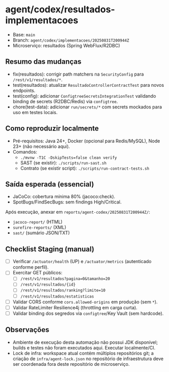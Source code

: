 # agent/codex/resultados-implementacoes

- Base: `main`
- Branch: `agent/codex/implementacoes/20250831T200944Z`
- Microserviço: resultados (Spring WebFlux/R2DBC)

## Resumo das mudanças
- fix(resultados): corrigir path matchers na `SecurityConfig` para `/rest/v1/resultados/*`.
- test(resultados): atualizar `ResultadoControllerContractTest` para novos endpoints.
- test(config): adicionar `ConfigtreeSecretsIntegrationTest` validando binding de secrets (R2DBC/Redis) via `configtree`.
- chore(test-data): adicionar `run/secrets/*` com secrets mockados para uso em testes locais.

## Como reproduzir localmente
- Pré-requisitos: Java 24+, Docker (opcional para Redis/MySQL), Node 23+ (não necessário aqui).
- Comandos:
  - `./mvnw -T1C -DskipTests=false clean verify`
  - SAST (se existir): `./scripts/run-sast.sh`
  - Contrato (se existir script): `./scripts/run-contract-tests.sh`

## Saída esperada (essencial)
- JaCoCo: cobertura mínima 80% (jacoco:check).
- SpotBugs/FindSecBugs: sem findings High/Critical.

Após execução, anexar em `reports/agent-codex/20250831T200944Z/`:
- `jacoco-report/` (HTML)
- `surefire-reports/` (XML)
- `sast/` (sumário JSON/TXT)

## Checklist Staging (manual)
- [ ] Verificar `/actuator/health` (UP) e `/actuator/metrics` (autenticado conforme perfil).
- [ ] Exercitar GET públicos:
  - [ ] `/rest/v1/resultados?pagina=0&tamanho=20`
  - [ ] `/rest/v1/resultados/{id}`
  - [ ] `/rest/v1/resultados/ranking?limite=10`
  - [ ] `/rest/v1/resultados/estatisticas`
- [ ] Validar CORS conforme `cors.allowed-origins` em produção (sem `*`).
- [ ] Validar RateLimiter Resilience4j (throttling em carga curta).
- [ ] Validar binding dos segredos via `configtree`/Key Vault (sem hardcode).

## Observações
- Ambiente de execução desta automação não possui JDK disponível; builds e testes não foram executados aqui. Executar localmente/CI.
- Lock de infra: workspace atual contém múltiplos repositórios git; a criação de `infra/agent-lock.json` no repositório de infraestrutura deve ser coordenada fora deste repositório de microserviço.
